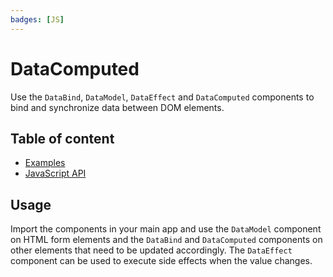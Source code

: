 ```yaml
---
badges: [JS]
---
```


# DataComputed <Badges :texts="$frontmatter.badges" />

Use the `DataBind`, `DataModel`, `DataEffect` and `DataComputed` components to bind and synchronize data between DOM elements.

## Table of content

- [Examples](./examples.md)
- [JavaScript API](./js-api.md)

## Usage

Import the components in your main app and use the `DataModel` component on HTML form elements and the `DataBind` and `DataComputed` components on other elements that need to be updated accordingly. The `DataEffect` component can be used to execute side effects when the value changes.

<PreviewPlayground
  :html="() => import('./stories/basic.twig')"
  :script="() => import('./stories/app.js?raw')"
  />
